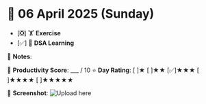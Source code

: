# 📅 06 April 2025 (Sunday)

- [❎] 🏋️ **Exercise**
- [✅] 📘 **DSA Learning**

📝 **Notes**: 

🎯 **Productivity Score**: ___ / 10
⭐ **Day Rating**: [ ]★ [ ]★★ [✅]★★★ [ ]★★★★ [ ]★★★★★

📸 **Screenshot**: ![Upload here](images/2025-04-06.png)
